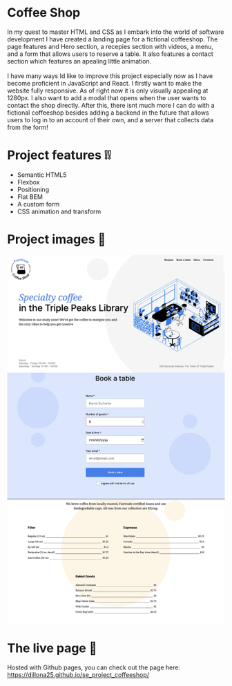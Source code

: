 # Coffee Shop

In my quest to master HTML and CSS as I embark into the world of software development I have created a landing page for a fictional coffeeshop. The page features and Hero section, a recepies section with videos, a menu, and a form that allows users to reserve a table. It also features a contact section which features an apealing little animation.
<br />
<br />
I have many ways Id like to improve this project especially now as I have become proficient in JavaScript and React. I firstly want to make the website fully responsive. As of right now it is only visually appealing at 1280px. I also want to add a modal that opens when the user wants to contact the shop directly. After this, there isnt much more I can do with a fictional coffeeshop besides adding a backend in the future that allows users to log in to an account of their own, and a server that collects data from the form!

# Project features ❕❕

- Semantic HTML5
- Flexbox
- Positioning
- Flat BEM
- A custom form
- CSS animation and transform

# Project images 📸

<div>
<img align="center" alt="Image of project" src="./images/Coffeeshop 3.jpeg">
<img align="center" alt="Image of project" src="./images/Coffeeshop 2.jpeg">
<img align="center" alt="Image of project" src="./images/Coffeeshop 1.jpeg">
</div>

# The live page 🚀

Hosted with Github pages, you can check out the page here:
https://dillona25.github.io/se_project_coffeeshop/
